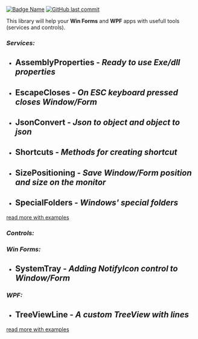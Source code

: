 [![Badge Name](https://img.shields.io/badge/GitHub-Forms.Wpf.Mls.Tools-blue.svg)](https://github.com/minkostaev/Forms.Wpf.Mls.Tools)
[![GitHub last commit](https://img.shields.io/github/last-commit/minkostaev/Forms.Wpf.Mls.Tools?color=blue)](https://github.com/minkostaev/ShortcutsGrid/commits/)

This library will help your **Win Forms** and **WPF** apps with usefull tools (services and controls).

### *Services:*

- ## AssemblyProperties - *Ready to use Exe/dll properties*

- ## EscapeCloses - *On ESC keyboard pressed closes Window/Form*

- ## JsonConvert - *Json to object and object to json*

- ## Shortcuts - *Methods for creating shortcut*

- ## SizePositioning - *Save Window/Form position and size on the monitor*

- ## SpecialFolders - *Windows' special folders*

[read more with examples](https://github.com/minkostaev/Forms.Wpf.Mls.Tools)

### *Controls:*

### *Win Forms:*

- ## SystemTray - *Adding NotifyIcon control to Window/Form*

### *WPF:*

- ## TreeViewLine - *A custom TreeView with lines*

[read more with examples](https://github.com/minkostaev/Forms.Wpf.Mls.Tools)
